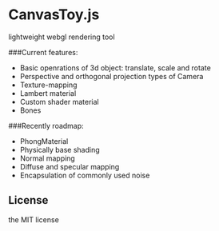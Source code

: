 # CanvasToy.js

lightweight webgl rendering tool

###Current features:

-   Basic openrations of 3d object: translate, scale and rotate
-   Perspective and orthogonal projection types of Camera
-   Texture-mapping
-   Lambert material
-   Custom shader material
-   Bones

###Recently roadmap:

-   PhongMaterial
-   Physically base shading
-   Normal mapping
-   Diffuse and specular mapping
-   Encapsulation of commonly used noise



## License

the MIT license